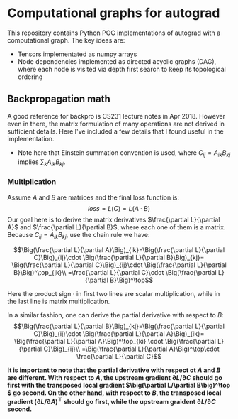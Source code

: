 # Computational graphs for autograd

This repository contains Python POC implementations of autograd with a computational graph. The key ideas are: 
- Tensors implementated as numpy arrays
- Node dependencies implemented as directed acyclic graphs (DAG), where each node is visited via depth first search to keep its topological ordering

## Backpropagation math

A good reference for backpro is CS231 lecture notes in Apr 2018. However even in there, the matrix formulation of many operations are not derived in sufficient details. Here I've included a few details that I found useful in the implementation. 
- Note here that Einstein summation convention is used, where $C_{ij}=A_{ik}B_{kj}$ implies $\sum_kA_{ik}B_{kj}$. 

### Multiplication

Assume $A$ and $B$ are matrices and the final loss function is: 
$$loss=L(C)=L(A\cdot B)$$
Our goal here is to derive the matrix derivatives $\frac{\partial L}{\partial A}$ and $\frac{\partial L}{\partial B}$, where each one of them is a matrix. Because $C_{ij}=A_{ik}B_{kj}$, use the chain rule we have: 

$$\Big(\frac{\partial L}{\partial A}\Big)_{ik}=\Big(\frac{\partial L}{\partial C}\Big)_{ij}\cdot \Big(\frac{\partial L}{\partial B}\Big)_{kj}= \Big(\frac{\partial L}{\partial C}\Big)_{ij}\cdot \Big(\frac{\partial L}{\partial B}\Big)^\top_{jk}\\
=\frac{\partial L}{\partial C}\cdot \Big(\frac{\partial L}{\partial B}\Big)^\top$$

Here the product sign $\cdot$ in first two lines are scalar multiplication, while in the last line is matrix multiplication. 

In a similar fashion, one can derive the partial derivative with respect to $B$: 
$$\Big(\frac{\partial L}{\partial B}\Big)_{kj}=\Big(\frac{\partial L}{\partial C}\Big)_{ij}\cdot \Big(\frac{\partial L}{\partial A}\Big)_{ik}= \Big(\frac{\partial L}{\partial A}\Big)^\top_{ki} \cdot \Big(\frac{\partial L}{\partial C}\Big)_{ij}\\
=\Big(\frac{\partial L}{\partial A}\Big)^\top\cdot \frac{\partial L}{\partial C}$$

**It is important to note that the partial derivative with respect ot $A$ and $B$ are different. With respect to $A$, the upstream gradient $\partial L/\partial C$ should go first with the transposed local gradient $\big(\partial L/\partial B\big)^\top $ go second. On the other hand, with respect to $B$, the transposed local gradient $\big(\partial L/\partial A\big)^\top$ should go first, while the upstream graident $\partial L/\partial C$ second.**

